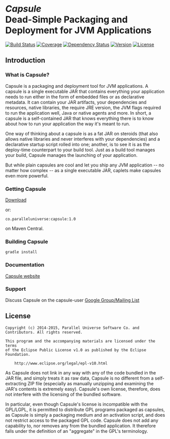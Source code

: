 # *Capsule*<br/>Dead-Simple Packaging and Deployment for JVM Applications
[![Build Status](http://img.shields.io/travis/puniverse/capsule.svg?style=flat)](https://travis-ci.org/puniverse/capsule) [![Coverage](https://coveralls.io/repos/puniverse/capsule/badge.svg?branch=master)](https://coveralls.io/r/puniverse/capsule?branch=master) [![Dependency Status](https://www.versioneye.com/user/projects/539704a483add7f80a000030/badge.svg?style=flat)](https://www.versioneye.com/user/projects/539704a483add7f80a000030) [![Version](http://img.shields.io/badge/version-1.0-blue.svg?style=flat)](https://github.com/puniverse/capsule/releases) [![License](http://img.shields.io/badge/license-EPL-blue.svg?style=flat)](https://www.eclipse.org/legal/epl-v10.html)

## Introduction

### What is Capsule?

Capsule is a packaging and deployment tool for JVM applications. A capsule is a single executable JAR that contains everything your application needs to run either in the form of embedded files or as declarative metadata. It can contain your JAR artifacts, your dependencies and resources, native libraries, the require JRE version, the JVM flags required to run the application well, Java or native agents and more. In short, a capsule is a self-contained JAR that knows everything there is to know about how to run your application the way it's meant to run.

One way of thinking about a capsule is as a fat JAR on steroids (that also allows native libraries and never interferes with your dependencies) and a declarative startup script rolled into one; another, is to see it is as the deploy-time counterpart to your build tool. Just as a build tool manages your build, Capsule manages the launching of your application.

But while plain capsules are cool and let you ship any JVM application -- no matter how complex -- as a single executable JAR, caplets make capsules even more powerful.

### Getting Capsule

[Download](https://github.com/puniverse/capsule/releases)

or:

    co.paralleluniverse:capsule:1.0

on Maven Central.

### Building Capsule

    gradle install

### Documentation

[Capsule website](http://www.capsule.io)

### Support

Discuss Capsule on the capsule-user [Google Group/Mailing List](https://groups.google.com/forum/#!forum/capsule-user)

## License

    Copyright (c) 2014-2015, Parallel Universe Software Co. and Contributors. All rights reserved.

    This program and the accompanying materials are licensed under the terms
    of the Eclipse Public License v1.0 as published by the Eclipse Foundation.

        http://www.eclipse.org/legal/epl-v10.html

As Capsule does not link in any way with any of the code bundled in the JAR file, and simply treats it as raw data, Capsule is no different from a self-extracting ZIP file (especially as manually unzipping and examining the JAR's contents is extremely easy). Capsule's own license, therefore, does not interfere with the licensing of the bundled software.

In particular, even though Capsule's license is incompatible with the GPL/LGPL, it is permitted to distribute GPL programs packaged as capsules, as Capsule is simply a packaging medium and an activation script, and does not restrict access to the packaged GPL code. Capsule does not add any capability to, nor removes any from the bundled application. It therefore falls under the definition of an "aggregate" in the GPL's terminology.
